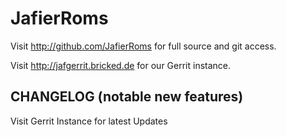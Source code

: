 JafierRoms
===============

Visit http://github.com/JafierRoms for full source and git access.

Visit http://jafgerrit.bricked.de for our Gerrit instance.

CHANGELOG (notable new features)
---------

Visit Gerrit Instance for latest Updates

